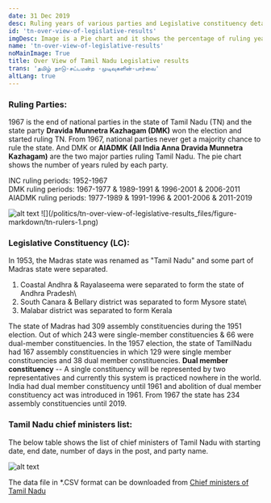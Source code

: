 ```yaml
---
date: 31 Dec 2019
desc: Ruling years of various parties and Legislative constituency details
id: 'tn-over-view-of-legislative-results'
imgDesc: Image is a Pie chart and it shows the percentage of ruling years of various parties
name: 'tn-over-view-of-legislative-results'
noMainImage: True
title: Over View of Tamil Nadu Legislative results
trans: 'தமிழ் நாடு-சட்டமன்ற -முடிவுகளின்-பார்வை'
altLang: true
---
```


### Ruling Parties:

1967 is the end of national parties in the state of Tamil Nadu (TN) and
the state party **Dravida Munnetra Kazhagam (DMK)** won the election and
started ruling TN. From 1967, national parties never get a majority
chance to rule the state. And DMK or **AIADMK (All India Anna Dravida
Munnetra Kazhagam)** are the two major parties ruling Tamil Nadu. The
pie chart shows the number of years ruled by each party.

INC ruling periods: 1952-1967\
DMK ruling periods: 1967-1977 & 1989-1991 & 1996-2001 & 2006-2011\
AIADMK ruling periods: 1977-1989 & 1991-1996 & 2001-2006 & 2011-2019

<img src="/politics/tn-over-view-of-legislative-results_files/figure-markdown/tn-rulers-1.png" alt="alt text" class="blogs_image">
![](/politics/tn-over-view-of-legislative-results_files/figure-markdown/tn-rulers-1.png)

### Legislative Constituency (LC):

In 1953, the Madras state was renamed as "Tamil Nadu" and some part of
Madras state were separated.

1.  Coastal Andhra & Rayalaseema were separated to form the state of
    Andhra Pradesh\
2.  South Canara & Bellary district was separated to form Mysore state\
3.  Malabar district was separated to form Kerala

The state of Madras had 309 assembly constituencies during the 1951
election. Out of which 243 were single-member constituencies & 66 were
dual-member constituencies. In the 1957 election, the state of TamilNadu
had 167 assembly constituencies in which 129 were single member
constituencies and 38 dual member constituencies. **Dual member
constituency** -- A single constituency will be represented by two
representatives and currently this system is practiced nowhere in the
world. India had dual member constituency until 1961 and abolition of
dual member constituency act was introduced in 1961. From 1967 the state
has 234 assembly constituencies until 2019.

### Tamil Nadu chief ministers list:

The below table shows the list of chief ministers of Tamil Nadu with
starting date, end date, number of days in the post, and party name.

<img src="/politics/tn-over-view-of-legislative-results_files/figure-markdown/tn-chief-ministers-1.png" alt="alt text" class="blogs_image">
<!-- ![](/politics/tn-over-view-of-legislative-results_files/figure-markdown/tn-chief-ministers-1.png) -->

The data file in \*.CSV format can be downloaded from [Chief ministers of Tamil Nadu](http://thedatatalks.in/datas/politics/tn-chief-ministers.csv)

<style>
    /* body{
    font-family: 'Source Sans Pro', -apple-system, BlinkMacSystemFont, 'Segoe UI', Roboto, 'Helvetica Neue', Arial, sans-serif;
    } */
</style>